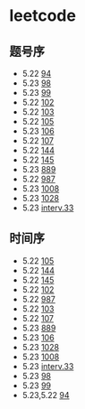 # leetcode
## 题号序
- 5.22 [94](./problems/94/test.py)
- 5.23 [98](./problems/98/test.py)
- 5.23 [99](./problems/99/test.py)
- 5.22 [102](./problems/102/test.py)
- 5.22 [103](./problems/103/test.py)
- 5.22 [105](./problems/105/test.py)
- 5.23 [106](./problems/106/test.py)
- 5.22 [107](./problems/107/test.py)
- 5.22 [144](./problems/144/test.py)
- 5.22 [145](./problems/145/test.py)
- 5.23 [889](./problems/889/test.py)
- 5.22 [987](./problems/987/test.py)
- 5.23 [1008](./problems/1008/test.py)
- 5.23 [1028](./problems/1028/test.py)
- 5.23 [interv.33](./problems/interv.33/test.py)

## 时间序
- 5.22 [105](./problems/105/test.py)
- 5.22 [144](./problems/144/test.py)
- 5.22 [145](./problems/145/test.py)
- 5.22 [102](./problems/102/test.py)
- 5.22 [987](./problems/987/test.py)
- 5.22 [103](./problems/103/test.py)
- 5.22 [107](./problems/107/test.py)
- 5.23 [889](./problems/889/test.py)
- 5.23 [106](./problems/106/test.py)
- 5.23 [1028](./problems/1028/test.py)
- 5.23 [1008](./problems/1008/test.py)
- 5.23 [interv.33](./problems/interv.33/test.py)
- 5.23 [98](./problems/98/test.py)
- 5.23 [99](./problems/99/test.py)
- 5.23,5.22 [94](./problems/94/test.py)
